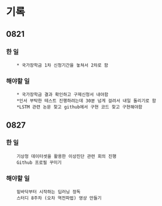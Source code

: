 # 기록

## 0821

### 한 일
        * 국가장학금 1차 신청기간을 놓쳐서 2차로 함

### 해야할 일
        * 국가장학금 결과 확인하고 구제신청서 내야함
        *인서 부탁한 테스트 진행하려는데 30분 넘게 걸려서 내일 돌리기로 함
        *LSTM 관련 논문 찾고 github에서 구현 코드 찾고 구현해야함

## 0827
### 한 일
        기상청 데이터셋을 활용한 이상진단 관련 회의 진행   
        Github 프로필 꾸미기

### 해야할 일
        밑바닥부터 시작하는 딥러닝 정독   
        스터디 8주차 (오차 역전파법) 영상 만들기
    